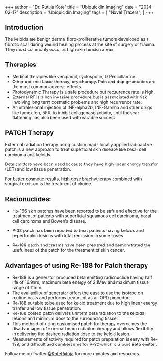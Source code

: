 +++
author = "Dr. Rutuja Kote"
title = "Ubiquicidin Imaging"
date = "2024-02-17"
description = "Ubiquicidin Imaging"
tags = [
    "Novel Tracers",
]
+++


## Introduction

The keloids are benign dermal fibro-proliferative tumors developed as a fibrotic scar during wound healing process at the site of surgery or trauma. They most commonly occur at high skin tension areas.

## Therapies

- Medical therapies like verapamil, cyclosporin, D Penicillamine.
- Other options: Laser therapy, cryotherapy. Pain and depigmentation are the most common adverse effects.
- Photodynamic Therapy is a safe procedure but recuurence rate is high.
- External RT is a non invasive procedure but is asssociated with risk involving long term cosmetic problems and high recurrence rate.
- An intralesional injection of INF-alpha2b, INF-Gamma and other drugs like tamoxifen, 5FU, to inhibit collagenase activity, until the scar flattening has also been used with varaible success.


## PATCH Therapy

Exterrnal radiation therapy using custom made locally applied radioactive patch is a new approach to treat superficial skin disease like basal cell carcinoma and keloids. 

Beta emitters have been used because they have high linear energy transfer (LET) and low tissue penetration.

For better cosmetic results, high dose brachytherapy combined with surgical excision is the treatment of choice. 

## Radionuclides:

- Ho-166 skin patches have been reported to be safe and effective for the treatment of patients with superficial squamous cell carcinoma, basal cell carcinoma and Bowen's disease. 

- P-32 patch has been reported to treat patients having keloids and hypertrophic lesions with total remission in some cases

- Re-188 patch and creams have been prepared and demonstrated the usefulness of the patch for the treatment of skin cancer.

## Advantages of using Re-188 for Patch therapy

- Re-188 is a generator produced beta emitting radionuclide having half life of 16.9hrs, maximum beta energy of 2.1Mev and maximum tissue range of 11mm.
- The availability of generator offers the ease to use the isotope on routine basis and performs treatment as an OPD procedure. 
- Re-188 suitable to be used for keloid treatment due to high linear energy tranfer and low tissue penetration. 
- Re-188 coated patch delivers uniform beta radiation to the keloidal lesions and minimum dose to the surrounding tissue. 
- This methoid of using customised patch for therapy overcomes the disadvantages of external beam radiation therapy and allows flexibility in delivering the desired radiation dose to the keloid lesion. 
- Measurements of activity required for patch preparation is easy with Re-188, and difficult and cumbersome for P-32 which is a pure Beta emitter.



Follow me on Twitter [@KoteRutuja](https://twitter.com/KoteRutuja) for more updates and resources.